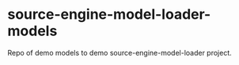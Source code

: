 # source-engine-model-loader-models
Repo of demo models to demo source-engine-model-loader project.

